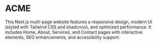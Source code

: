 # ACME
This Next.js multi-page website features a responsive design, modern UI (styled with Tailwind CSS and shadcn/ui), and optimized performance. It includes Home, About, Services, and Contact pages with interactive elements, SEO enhancements, and accessibility support.
